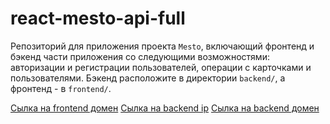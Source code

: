 # react-mesto-api-full
Репозиторий для приложения проекта `Mesto`, включающий фронтенд и бэкенд части приложения со следующими возможностями: авторизации и регистрации пользователей, операции с карточками и пользователями. Бэкенд расположите в директории `backend/`, а фронтенд - в `frontend/`. 
  
[Сылка на frontend домен](artem.mesto.nomoredomains.monster)
[Сылка на backend ip](130.193.49.212)
[Сылка на backend домен](api.artem.mesto.nomoredomains.monster)